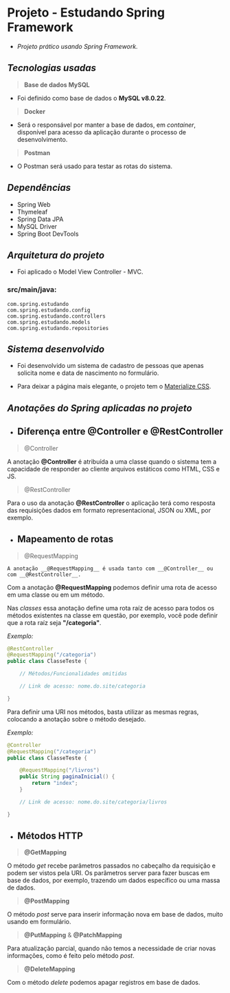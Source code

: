 
# __Projeto - Estudando Spring Framework__
- _Projeto prático usando Spring Framework._

## _Tecnologias usadas_

> __Base de dados MySQL__
- Foi definido como base de dados o __MySQL v8.0.22__.

> __Docker__
- Será o responsável por manter a base de dados, em _container_, disponível para acesso da aplicação durante o processo de desenvolvimento.

> __Postman__
- O Postman será usado para testar as rotas do sistema.

## _Dependências_
- Spring Web
- Thymeleaf
- Spring Data JPA
- MySQL Driver
- Spring Boot DevTools

## _Arquitetura do projeto_

- Foi aplicado o Model View Controller - MVC.

### src/main/java:

    com.spring.estudando
    com.spring.estudando.config
    com.spring.estudando.controllers
    com.spring.estudando.models
    com.spring.estudando.repositories


## _Sistema desenvolvido_

- Foi desenvolvido um sistema de cadastro de pessoas que apenas solicita nome e data de nascimento no formulário.

- Para deixar a página mais elegante, o projeto tem o [Materialize CSS](https://materializecss.com/).


## _Anotações do Spring aplicadas no projeto_
- ## Diferença entre __@Controller__ e __@RestController__

> @Controller

A anotação __@Controller__ é atribuída a uma classe quando o sistema tem a capacidade de responder ao cliente arquivos estáticos como HTML, CSS e JS.

> @RestController

Para o uso da anotação __@RestController__ o aplicação terá como resposta das requisições dados em formato representacional, JSON ou XML, por exemplo.

- ## Mapeamento de rotas

> @RequestMapping

`A anotação __@RequestMapping__ é usada tanto com __@Controller__ ou com __@RestController__.`

Com a anotação __@RequestMapping__ podemos definir uma rota de acesso em uma classe ou em um método.

Nas _classes_ essa anotação define uma rota raíz de acesso para todos os métodos existentes na classe em questão, por exemplo, você pode definir que a rota raíz seja __"/categoria"__.

_Exemplo:_
``` java
@RestController
@RequestMapping("/categoria")
public class ClasseTeste {

    // Métodos/Funcionalidades omitidas

    // Link de acesso: nome.do.site/categoria

}
```

Para definir uma URI nos métodos, basta utilizar as mesmas regras, colocando a anotação sobre o método desejado.

_Exemplo:_
``` java
@Controller
@RequestMapping("/categoria")
public class ClasseTeste {

    @RequestMapping("/livros")
    public String paginaInicial() {
        return "index";
    }

    // Link de acesso: nome.do.site/categoria/livros

}
```

- ## Métodos HTTP

> __@GetMapping__

O método _get_ recebe parâmetros passados no cabeçalho da requisição e podem ser vistos pela URI. Os parâmetros server para fazer buscas em base de dados, por exemplo, trazendo um dados específico ou uma massa de dados.

> __@PostMapping__

O método _post_ serve para inserir informação nova em base de dados, muito usando em formulário.

> __@PutMapping__ & __@PatchMapping__

Para atualização parcial, quando não temos a necessidade de criar novas informações, como é feito pelo método _post_.

> __@DeleteMapping__

Com o método _delete_ podemos apagar registros em base de dados.
